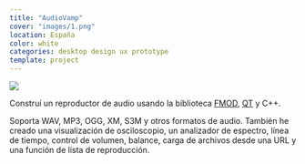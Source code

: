 ```yaml
---
title: "AudioVamp"
cover: "images/1.png"
location: España
color: white
categories: desktop design ux prototype
template: project
---
```


![](/work/audiovamp/images/1.png)

Construí un reproductor de audio usando la biblioteca [FMOD](https://www.fmod.com/), [QT](https://www.qt.io/) y C++.

Soporta WAV, MP3, OGG, XM, S3M y otros formatos de audio. También he creado una visualización de osciloscopio, un analizador de espectro, línea de tiempo, control de volumen, balance, carga de archivos desde una URL y una función de lista de reproducción.
